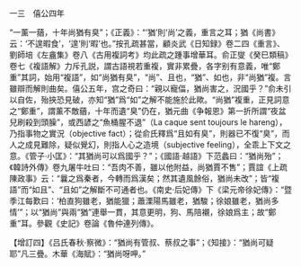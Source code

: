 一三　僖公四年

“一薰一蕕，十年尚猶有臭”；《正義》：“‘猶’則‘尚’之義，重言之耳；猶《尚書》云：‘不遑暇食’，‘遑’則‘暇’也。”按孔疏甚當，顧炎武《日知録》卷二四《重言》、劉師培《左盦集》卷八《古用複詞考》均此疏之踵事增華耳。俞正燮《癸巳類稿》卷七《複語解》力斥孔説，謂古語視若重複，實非累疊，各字别有意義，唯“鄭重”其詞，始用“複語”，如“尚猶有臭”，“尚”、且也，“猶”、如也，非“尚猶”複。言雖辯而解則曲矣。僖公五年，宫之奇曰：“親以寵偪，猶尚害之，況國乎？”俞未引以自佐，殆挾恐見破，亦知“猶”爲“如”之解不能施於此歟。“尚猶”複重，正見詞意之“鄭重”，謂薰不敵蕕，十年而遺“臭”仍在，猶元曲《争報恩》第一折所謂“夜盆兒刷殺到頭臊”，或西諺之“魚桶腥不退”（La caque sent toujours le hareng），乃指事物之實況（objective fact）；從俞氏釋爲“且如有臭”，則器已不復“臭”，而人之成見難除，疑似覺幻，則指人心之造境（subjective feeling），全乖上下文之意。《管子·小匡》：“其猶尚可以爲國乎？”；《國語·越語》下范蠡曰：“猶尚殆”；《韓詩外傳》卷九屠牛吐曰：“吾肉不善，雖以他附益，尚猶賈不售”；賈誼《上疏陳政事》云：“曩之爲秦者，今轉而爲漢矣；然其遺風餘俗，猶尚未改”；皆“複語”而“如且”、“且如”之解斷不可通者也。《南史·后妃傳》下《梁元帝徐妃傳》：“暨季江每歎曰：‘柏直狗雖老，猶能獵；蕭溧陽馬雖老，猶駿；徐娘雖老，猶尚多情’”；以“猶尚”與兩“猶”連舉一貫，其意更明，狗、馬陪襯，徐娘爲主；故“鄭重”耳。參觀《史記》卷論《魯仲連列傳》。

【增訂四】《吕氏春秋·察微》：“猶尚有管叔、蔡叔之事”；《知接》：“猶尚可疑耶”凡三疊。木華《海賦》：“猶尚呀呷。”
